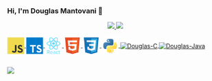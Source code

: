 ### Hi, I'm Douglas Mantovani 👋

<div align="center">
  <a href="https://github.com/Douglasmantovani" target="_blank" rel="noopener noreferrer" </a>
  <img height="180em" src="https://github-readme-stats.vercel.app/api?username=Douglasmantovani&show_icons=true&theme=dark&include_all_commits=true&count_private=true"/>
  <img height="180em" src="https://github-readme-stats.vercel.app/api/top-langs/?username=Douglasmantovani&layout=compact&langs_count=7&theme=dark"/>
</div>

<div style="display: inline_block"><br>
  <img align="center" alt="Douglas-JS" height="40" width="40" src="https://raw.githubusercontent.com/devicons/devicon/1119b9f84c0290e0f0b38982099a2bd027a48bf1/icons/javascript/javascript-original.svg">
  <img align="center" alt="Douglas-TS" height="40" width="40" src="https://raw.githubusercontent.com/devicons/devicon/1119b9f84c0290e0f0b38982099a2bd027a48bf1/icons/typescript/typescript-original.svg">
  <img align="center" alt="Douglas-REACT" height="40" width="40" src="https://raw.githubusercontent.com/devicons/devicon/1119b9f84c0290e0f0b38982099a2bd027a48bf1/icons/react/react-original-wordmark.svg">
    <img align="center" alt="Douglas-HTML" height="40" width="40" src="https://raw.githubusercontent.com/devicons/devicon/master/icons/html5/html5-original.svg">
  <img align="center" alt="Douglas-CSS" height="40" width="40" src="https://raw.githubusercontent.com/devicons/devicon/master/icons/css3/css3-original.svg">
  <img align="center" alt="Douglas-Python" height="40" width="40" src="https://raw.githubusercontent.com/devicons/devicon/master/icons/python/python-original.svg">
  <img align="center" alt="Douglas-C" height="40" width="40" src="https://cdn.jsdelivr.net/gh/devicons/devicon/icons/c/c-original.svg" />
  <img align="center" alt="Douglas-Java" height="40" width="40" src="https://cdn.jsdelivr.net/gh/devicons/devicon/icons/java/java-original.svg" />

  
  

</div>

##
                                                                                                                                                    
<div> 
  <a href="https://www.linkedin.com/in/douglasdevsilva/" target="_blank"><img src="https://img.shields.io/badge/-LinkedIn-%230077B5?style=for-the-badge&logo=linkedin&logoColor=white" target="_blank"></a> 
 
  
 
</div>       

